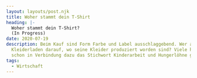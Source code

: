 ```yaml
---
layout: layouts/post.njk
title: Woher stammt dein T-Shirt
heading: |-
  Woher stammt dein T-Shirt? 
  (In Progress)
date: 2020-07-19
description: Beim Kauf sind Form Farbe und Label ausschlaggebend. Wer achtet im
  Kleiderladen darauf, wo seine Kleider produziert worden sind? Viele haben aber
  schon in Verbindung dazu das Stichwort Kinderarbeit und Hungerlöhne gehört.
tags:
  - Wirtschaft
---
```

